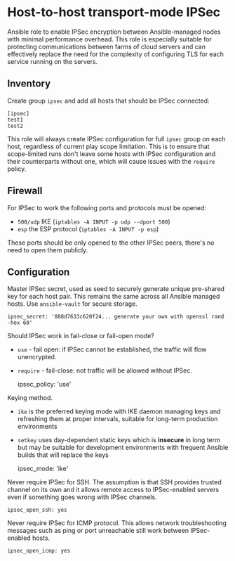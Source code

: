 # Host-to-host transport-mode IPSec

Ansible role to enable IPSec encryption between Ansible-managed nodes with minimal performance
overhead. This role is especially suitable for protecting communications between farms of
cloud servers and can effectively replace the need for the complexity of configuring TLS for
each service running on the servers.

## Inventory

Create group `ipsec` and add all hosts that should be IPSec connected:

    [ipsec]
    test1
    test2

This role will always create IPSec configuration for full `ipsec` group on each host, regardless
of current play scope limitation. This is to ensure that scope-limited runs don't leave some
hosts with IPSec configuration and their counterparts without one, which will cause issues
with the `require` policy.

## Firewall

For IPSec to work the following ports and protocols must be opened:

* `500/udp` IKE (`iptables -A INPUT -p udp --dport 500`)
* `esp` the ESP protocol (`iptables -A INPUT -p esp`)

These ports should be only opened to the other IPSec peers, there's no need to open them
publicly.

## Configuration

Master IPSec secret, used as seed to securely generate unique pre-shared key for each host pair.
This remains the same across all Ansible managed hosts. Use `ansible-vault` for secure storage.

    ipsec_secret: '088d7633c620f24... generate your own with openssl rand -hex 60'

Should IPSec work in fail-close or fail-open mode? 
* `use` - fail open: if IPSec cannot be established, the traffic will flow unencrypted.
* `require` - fail-close: not traffic will be allowed without IPSec.

    ipsec_policy: 'use'

Keying method.
* `ike` is the preferred keying mode with IKE daemon managing keys and refreshing them at proper
   intervals, suitable for long-term production environments
* `setkey` uses day-dependent static keys which is **insecure** in long term but may be suitable for
  development environments with frequent Ansible builds that will replace the keys

    ipsec_mode: 'ike'

Never require IPSec for SSH. The assumption is that SSH provides trusted channel on its own and 
it allows remote access to IPSec-enabled servers even if something goes wrong with IPSec channels.
        
    ipsec_open_ssh: yes

Never require IPSec for ICMP protocol. This allows network troubleshooting messages such as ping
or port unreachable still work between IPSec-enabled hosts.

    ipsec_open_icmp: yes


